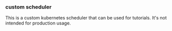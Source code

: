 ### custom scheduler

This is a custom kubernetes scheduler that can be used for tutorials.
It's not intended for production usage.